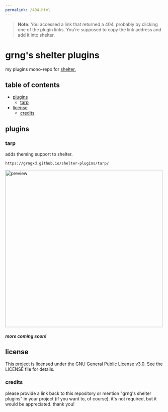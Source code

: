 ```yaml
---
permalink: /404.html
---
```

> **Note:** You accessed a link that returned a 404, probably by clicking one of the plugin links. You're supposed to copy the link address and add it into shelter.

# grng's shelter plugins

my plugins mono-repo for [shelter.](https://github.com/uwu/shelter)

## table of contents

- [plugins](#plugins)
    - [tarp](#tarp)
- [license](#license)
    - [credits](#credits)

## plugins

### tarp

adds theming support to shelter.

`https://grngxd.github.io/shelter-plugins/tarp/`

<img alt="preview" src="https://us-east-1.tixte.net/uploads/moni.wants.solutions/Discord_paCZdYUaAm.gif" height="500px">

##### more coming soon!

## license

This project is licensed under the GNU General Public License v3.0. See the LICENSE file for details.

### credits

please provide a link back to this repository or mention "grng's shelter plugins" in your project (if you want to, of course). it's not required, but it would be appreciated. thank you!
